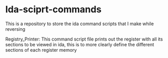 # Ida-sciprt-commands
This is a repository to store the ida command scripts that I make while reversing


Registry_Printer:
  This command script file prints out the register with all its sections to be viewed in ida, this is to more clearly define the different sections of each register memory
